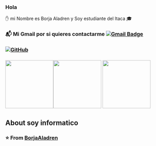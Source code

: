 ###  Hola 
:raised_hand: mi Nombre es Borja Aladren y Soy estudiante del Itaca :mortar_board:
###  :mailbox_with_mail: Mi Gmail por si quieres contactarme [![Gmail Badge](https://img.shields.io/badge/-Gmail-c14438?style=flat-square&logo=Gmail&logoColor=white&link=0297baladren@e-itaca.es)](mailto:0297baladren@e-itaca.es)
### [![GitHub](https://img.shields.io/badge/-GitHub-181717?style=flat-square&logo=github&link=https://github.com/borjaaladren/)](https://github.com/borjaaladren/)
### <img src="https://i.giphy.com/media/KzJkzjggfGN5Py6nkT/200.webp" width="150"><img src="https://i.giphy.com/media/IdyAQJVN2kVPNUrojM/200.webp" width="150"> <img src="https://media.giphy.com/media/UWt0rhp21JgLwoeFQP/giphy.gif" width ="150"/>

## About soy informatico 
### ⭐️ From [BorjaAladren](https://github.com/borjaaladren)
<!--
**borjaaladren/borjaaladren** is a ✨ _special_ ✨ repository because its `README.md` (this file) appears on your GitHub profile.

Here are some ideas to get you started:

- 🔭 I’m currently working on ...
- 🌱 I’m currently learning ...
- 👯 I’m looking to collaborate on ...
- 🤔 I’m looking for help with ...
- 💬 Ask me about ...
- 📫 How to reach me: ...
- 😄 Pronouns: ...
- ⚡ Fun fact: ...
-->
